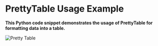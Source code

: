 # PrettyTable Usage Example
**This Python code snippet demonstrates the usage of PrettyTable for formatting data into a table.**

![Pretty Table](https://github.com/AnilNAKR/My-Python-ProjectsRepo/assets/16172853/3ee381b3-a5db-407b-a895-fae1fa5302b0)
